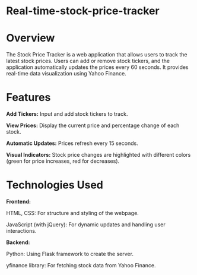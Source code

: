 # Real-time-stock-price-tracker
# Overview
The Stock Price Tracker is a web application that allows users to track the latest stock prices. Users can add or remove stock tickers, and the application automatically updates the prices every 60 seconds. It provides real-time data visualization using Yahoo Finance.

# Features
**Add Tickers:** Input and add stock tickers to track.

**View Prices:** Display the current price and percentage change of each stock.

**Automatic Updates:** Prices refresh every 15 seconds.

**Visual Indicators:** Stock price changes are highlighted with different colors (green for price increases, red for decreases).

# Technologies Used
 **Frontend:**
 
HTML, CSS: For structure and styling of the webpage.

JavaScript (with jQuery): For dynamic updates and handling user interactions.

**Backend:**

Python: Using Flask framework to create the server.

yfinance library: For fetching stock data from Yahoo Finance.
